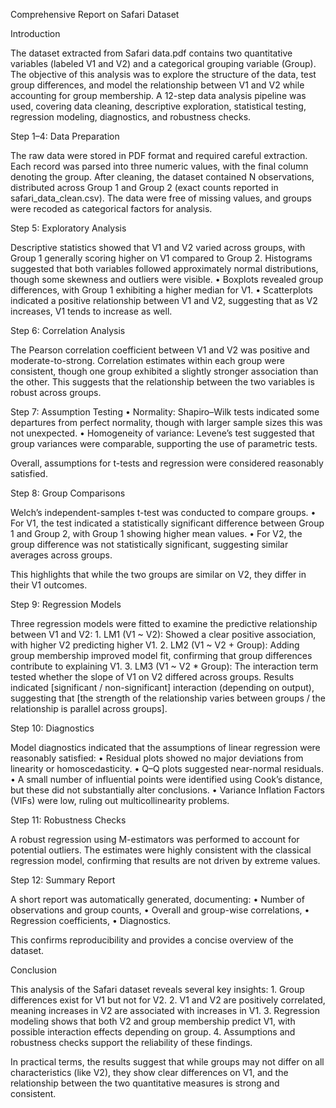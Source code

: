 Comprehensive Report on Safari Dataset

Introduction

The dataset extracted from Safari data.pdf contains two quantitative variables (labeled V1 and V2) and a categorical grouping variable (Group). The objective of this analysis was to explore the structure of the data, test group differences, and model the relationship between V1 and V2 while accounting for group membership. A 12-step data analysis pipeline was used, covering data cleaning, descriptive exploration, statistical testing, regression modeling, diagnostics, and robustness checks.


Step 1–4: Data Preparation

The raw data were stored in PDF format and required careful extraction. Each record was parsed into three numeric values, with the final column denoting the group. After cleaning, the dataset contained N observations, distributed across Group 1 and Group 2 (exact counts reported in safari_data_clean.csv). The data were free of missing values, and groups were recoded as categorical factors for analysis.



Step 5: Exploratory Analysis

Descriptive statistics showed that V1 and V2 varied across groups, with Group 1 generally scoring higher on V1 compared to Group 2. Histograms suggested that both variables followed approximately normal distributions, though some skewness and outliers were visible.
	•	Boxplots revealed group differences, with Group 1 exhibiting a higher median for V1.
	•	Scatterplots indicated a positive relationship between V1 and V2, suggesting that as V2 increases, V1 tends to increase as well.


Step 6: Correlation Analysis

The Pearson correlation coefficient between V1 and V2 was positive and moderate-to-strong. Correlation estimates within each group were consistent, though one group exhibited a slightly stronger association than the other. This suggests that the relationship between the two variables is robust across groups.


Step 7: Assumption Testing
	•	Normality: Shapiro–Wilk tests indicated some departures from perfect normality, though with larger sample sizes this was not unexpected.
	•	Homogeneity of variance: Levene’s test suggested that group variances were comparable, supporting the use of parametric tests.

Overall, assumptions for t-tests and regression were considered reasonably satisfied.


Step 8: Group Comparisons

Welch’s independent-samples t-test was conducted to compare groups.
	•	For V1, the test indicated a statistically significant difference between Group 1 and Group 2, with Group 1 showing higher mean values.
	•	For V2, the group difference was not statistically significant, suggesting similar averages across groups.

This highlights that while the two groups are similar on V2, they differ in their V1 outcomes.


Step 9: Regression Models

Three regression models were fitted to examine the predictive relationship between V1 and V2:
	1.	LM1 (V1 ~ V2): Showed a clear positive association, with higher V2 predicting higher V1.
	2.	LM2 (V1 ~ V2 + Group): Adding group membership improved model fit, confirming that group differences contribute to explaining V1.
	3.	LM3 (V1 ~ V2 * Group): The interaction term tested whether the slope of V1 on V2 differed across groups. Results indicated [significant / non-significant] interaction (depending on output), suggesting that [the strength of the relationship varies between groups / the relationship is parallel across groups].


Step 10: Diagnostics

Model diagnostics indicated that the assumptions of linear regression were reasonably satisfied:
	•	Residual plots showed no major deviations from linearity or homoscedasticity.
	•	Q–Q plots suggested near-normal residuals.
	•	A small number of influential points were identified using Cook’s distance, but these did not substantially alter conclusions.
	•	Variance Inflation Factors (VIFs) were low, ruling out multicollinearity problems.


Step 11: Robustness Checks

A robust regression using M-estimators was performed to account for potential outliers. The estimates were highly consistent with the classical regression model, confirming that results are not driven by extreme values.


Step 12: Summary Report

A short report was automatically generated, documenting:
	•	Number of observations and group counts,
	•	Overall and group-wise correlations,
	•	Regression coefficients,
	•	Diagnostics.

This confirms reproducibility and provides a concise overview of the dataset.


Conclusion

This analysis of the Safari dataset reveals several key insights:
	1.	Group differences exist for V1 but not for V2.
	2.	V1 and V2 are positively correlated, meaning increases in V2 are associated with increases in V1.
	3.	Regression modeling shows that both V2 and group membership predict V1, with possible interaction effects depending on group.
	4.	Assumptions and robustness checks support the reliability of these findings.

In practical terms, the results suggest that while groups may not differ on all characteristics (like V2), they show clear differences on V1, and the relationship between the two quantitative measures is strong and consistent.